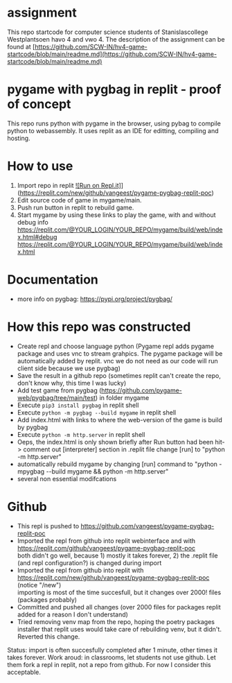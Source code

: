 # assignment
This repo startcode for computer science students of Stanislascollege Westplantsoen havo 4 and vwo 4.
The description of the assignment can be found at
[https://github.com/SCW-IN/hv4-game-startcode/blob/main/readme.md](https://github.com/SCW-IN/hv4-game-startcode/blob/main/readme.md)

# pygame with pygbag in replit - proof of concept 
This repo runs python with pygame in the browser, using pybag to compile python to webassembly. 
It uses replit as an IDE for editting, compiling and hosting.

# How to use
1. Import repo in replit [![Run on Repl.it]](https://replit.com/badge/github/vangeest/pygame-pygbag-replit-poc)](https://replit.com/new/github/vangeest/pygame-pygbag-replit-poc)
2. Edit source code of game in mygame/main.
3. Push run button in replit to rebuild game.
4. Start mygame by using these links to play the game, with and without debug info
    https://replit.com/@YOUR_LOGIN/YOUR_REPO/mygame/build/web/index.html#debug <br>
    https://replit.com/@YOUR_LOGIN/YOUR_REPO/mygame/build/web/index.html <br>

# Documentation
- more info on pygbag:
  https://pypi.org/project/pygbag/

# How this repo was constructed
- Create repl and choose language python
  (Pygame repl adds pygame package and uses vnc to stream grahpics. 
  The pygame package will be automatically added by replit.
  vnc we do not need as our code will run client side because we use pygbag)
- Save the result in a github repo
  (sometimes replit can't create the repo, don't know why, this time I was lucky)
- Add test game from pygbag (https://github.com/pygame-web/pygbag/tree/main/test) in folder mygame 
- Execute `pip3 install pygbag` in replit shell
- Execute `python -m pygbag --build mygame` in replit shell
- Add index.html with links to where the web-version of the game is build by pygbag
- Execute `python -m http.server` in replit shell
- Oeps, the index.html is only shown briefly after Run button had been hit->
  comment out [interpreter] section in .replit file
  change [run] to "python -m http.server"
- automatically rebuild mygame by changing [run] command to "python -mpygbag --build mygame && python -m http.server"
- several non essential modifcations

# Github
- This repl is pushed to https://github.com/vangeest/pygame-pygbag-replit-poc
- Imported the repl from github into replit webinterface and with https://replit.com/github/vangeest/pygame-pygbag-replit-poc <br>
  both didn't go well, because 1) mostly it takes forever, 2) the .replit file (and repl configuration?) is changed during import
- Imported the repl from github into replit with https://replit.com/new/github/vangeest/pygame-pygbag-replit-poc (notice "/new") <br>
  importing is most of the time succesfull, but it changes over 2000! files (packages probably)
- Committed and pushed all changes (over 2000 files for packages replit added for a reason I don't understand)
- Tried removing venv map from the repo, hoping the poetry packages installer that replit uses would take care of rebuilding venv, but it didn't. Reverted this change.

Status: import is often succesfully completed after 1 minute, other times it takes forever.
Work aroud: in classrooms, let students not use github. Let them fork a repl in replit, not a repo from github. For now I consider this acceptable.
